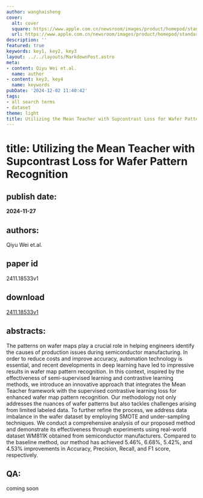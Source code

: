 ```yaml
---
author: wanghaisheng
cover:
  alt: cover
  square: https://www.apple.com.cn/newsroom/images/product/homepod/standard/Apple-HomePod-hero-230118_big.jpg.large_2x.jpg
  url: https://www.apple.com.cn/newsroom/images/product/homepod/standard/Apple-HomePod-hero-230118_big.jpg.large_2x.jpg
description: ''
featured: true
keywords: key1, key2, key3
layout: ../../layouts/MarkdownPost.astro
meta:
- content: Qiyu Wei et.al.
  name: author
- content: key3, key4
  name: keywords
pubDate: '2024-12-02 11:40:42'
tags:
- all search terms
- dataset
theme: light
title: Utilizing the Mean Teacher with Supcontrast Loss for Wafer Pattern Recognition
---
```


# title: Utilizing the Mean Teacher with Supcontrast Loss for Wafer Pattern Recognition 
## publish date: 
**2024-11-27** 
## authors: 
  Qiyu Wei et.al. 
## paper id
2411.18533v1
## download
[2411.18533v1](http://arxiv.org/abs/2411.18533v1)
## abstracts:
The patterns on wafer maps play a crucial role in helping engineers identify the causes of production issues during semiconductor manufacturing. In order to reduce costs and improve accuracy, automation technology is essential, and recent developments in deep learning have led to impressive results in wafer map pattern recognition. In this context, inspired by the effectiveness of semi-supervised learning and contrastive learning methods, we introduce an innovative approach that integrates the Mean Teacher framework with the supervised contrastive learning loss for enhanced wafer map pattern recognition. Our methodology not only addresses the nuances of wafer patterns but also tackles challenges arising from limited labeled data. To further refine the process, we address data imbalance in the wafer dataset by employing SMOTE and under-sampling techniques. We conduct a comprehensive analysis of our proposed method and demonstrate its effectiveness through experiments using real-world dataset WM811K obtained from semiconductor manufacturers. Compared to the baseline method, our method has achieved 5.46%, 6.68%, 5.42%, and 4.53% improvements in Accuracy, Precision, Recall, and F1 score, respectively.
## QA:
coming soon
